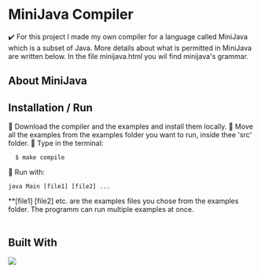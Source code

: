 # MiniJava Compiler
✔️ For this project I made my own compiler for a language called MiniJava which is a subset of Java. More details about what is permitted in MiniJava are written below. In the file minijava.html you wil find minijava's grammar.

## About MiniJava

## Installation / Run
🔹 Download the compiler and the examples and install them locally.
🔹 Move all the examples from the examples folder you want to run, inside thee 'src' folder.
🔹 Type in the terminal:
```
  $ make compile
```
🔹 Run with:
```
java Main [file1] [file2] ...
```
**[file1] [file2] etc. are the examples files you chose from the examples folder. The programm can run multiple examples at once. <br /><br />

## Built With
<img src="https://upload.wikimedia.org/wikipedia/commons/thumb/3/34/Java_20131025_1864663017.jpg/320px-Java_20131025_1864663017.jpg"/>
